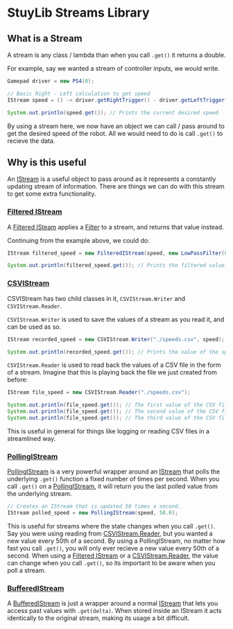 # StuyLib Streams Library 

## What is a Stream

A stream is any class / lambda than when you call `.get()` it returns a double.

For example, say we wanted a stream of controller inputs, we would write.

```java
Gamepad driver = new PS4(0);

// Basic Right - Left calculation to get speed
IStream speed = () -> driver.getRightTrigger() - driver.getLeftTrigger();

System.out.println(speed.get()); // Prints the current desired speed
```

By using a stream here, we now have an object we can call / pass around to get the desired speed of the robot. All we would need to do is call `.get()` to recieve the data.

## Why is this useful

An [IStream](https://github.com/StuyPulse/StuyLib/blob/main/src/com/stuypulse/stuylib/streams/IStream.java) is a useful object to pass around as it represents a constantly updating stream of information. There are things we can do with this stream to get some extra functionality.

### [Filtered IStream](https://github.com/StuyPulse/StuyLib/blob/main/src/com/stuypulse/stuylib/streams/FilteredIStream.java)

A [Filtered ISteam](https://github.com/StuyPulse/StuyLib/blob/main/src/com/stuypulse/stuylib/streams/FilteredIStream.java) applies a [Filter](https://github.com/StuyPulse/StuyLib/tree/main/src/com/stuypulse/stuylib/streams/filters) to a stream, and returns that value instead. 

Continuing from the example above, we could do:

```java
IStream filtered_speed = new FilteredIStream(speed, new LowPassFilter(0.5));

System.out.println(filtered_speed.get()); // Prints the filtered value of the stream
```

### [CSVIStream](https://github.com/StuyPulse/StuyLib/blob/main/src/com/stuypulse/stuylib/streams/CSVIStream.java)

CSVIStream has two child classes in it, `CSVIStream.Writer` and `CSVIStream.Reader`.

`CSVIStream.Writer` is used to save the values of a stream as you read it, and can be used as so. 

```java
IStream recorded_speed = new CSVIStream.Writer("./speeds.csv", speed);

System.out.println(recorded_speed.get()); // Prints the value of the speed stream and writes the value to the CSV.
```

`CSVIStream.Reader` is used to read back the values of a CSV file in the form of a stream. Imagine that this is playing back the file we just created from before:

```java
IStream file_speed = new CSVIStream.Reader("./speeds.csv");

System.out.println(file_speed.get()); // The first value of the CSV file.
System.out.println(file_speed.get()); // The second value of the CSV file.
System.out.println(file_speed.get()); // The third value of the CSV file.
```

This is useful in general for things like logging or reading CSV files in a streamlined way.

### [PollingIStream](https://github.com/StuyPulse/StuyLib/blob/main/src/com/stuypulse/stuylib/streams/PollingIStream.java)

[PollingIStream](https://github.com/StuyPulse/StuyLib/blob/main/src/com/stuypulse/stuylib/streams/PollingIStream.java) is a very powerful wrapper around an [IStream](https://github.com/StuyPulse/StuyLib/blob/main/src/com/stuypulse/stuylib/streams/IStream.java) that polls the underlying `.get()` function a fixed number of times per second. When you call `.get()` on a [PollingIStream](https://github.com/StuyPulse/StuyLib/blob/main/src/com/stuypulse/stuylib/streams/PollingIStream.java), it will return you the last polled value from the underlying stream.

```java
// Creates an IStream that is updated 50 times a second.
IStream polled_speed = new PollingIStream(speed, 50.0);
```

This is useful for streams where the state changes when you call `.get()`. Say you were using reading from [CSVIStream.Reader](https://github.com/StuyPulse/StuyLib/blob/main/src/com/stuypulse/stuylib/streams/CSVIStream.java), but you wanted a new value every 50th of a second. By using a PollingIStream, no matter how fast you call `.get()`, you will only ever recieve a new value every 50th of a second. When using a [Filtered IStream](https://github.com/StuyPulse/StuyLib/blob/main/src/com/stuypulse/stuylib/streams/FilteredIStream.java) or a [CSVIStream.Reader](https://github.com/StuyPulse/StuyLib/blob/main/src/com/stuypulse/stuylib/streams/CSVIStream.java), the value can change when you call `.get()`, so its important to be aware when you poll a stream.

### [BufferedIStream](https://github.com/StuyPulse/StuyLib/blob/main/src/com/stuypulse/stuylib/streams/BufferedIStream.java)

A [BufferedIStream](https://github.com/StuyPulse/StuyLib/blob/main/src/com/stuypulse/stuylib/streams/BufferedIStream.java) is just a wrapper around a normal [IStream](https://github.com/StuyPulse/StuyLib/blob/main/src/com/stuypulse/stuylib/streams/IStream.java) that lets you access past values with `.get(delta)`. When stored inside an IStream it acts identically to the original stream, making its usage a bit difficult.

